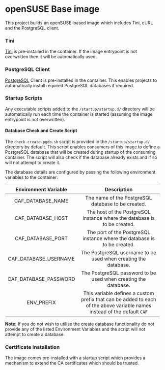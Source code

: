 # openSUSE Base image

This project builds an openSUSE-based image which includes Tini, cURL and the PostgreSQL client.

### Tini
[Tini](https://github.com/krallin/tini) is pre-installed in the container.  If the image entrypoint is not overwritten then it will be automatically used.

### PostgreSQL Client
[PostgreSQL](https://wiki.postgresql.org/wiki/Main_Page) Client is pre-installed in the container. This enables projects to automatically install required PostgreSQL databases if required.

### Startup Scripts
Any executable scripts added to the `/startup/startup.d/` directory will be automatically run each time the container is started (assuming the image entrypoint is not overwritten).

#### Database Check and Create Script
The `check-create-pgdb.sh` script is provided in the `/startup/startup.d/` directory by default. This script enables consumers of this image to define a PostgreSQL database that will be created during startup of the consuming container. The script will also check if the database already exists and if so will not attempt to create it.

The database details are configured by passing the following environment variables to the container:

| **Environment Variable** |                                                       **Description**                                                      |
|:----------------------:|:------------------------------------------------------------------------------------------------------------------------:|
| CAF_DATABASE_NAME      | The name of the PostgreSQL database to be created.                                                                       |
| CAF_DATABASE_HOST      | The host of the PostgreSQL instance where the database is to be created.                                                 |
| CAF_DATABASE_PORT      | The port of the PostgreSQL instance where the database is to be created.                                                 |
| CAF_DATABASE_USERNAME  | The PostgreSQL username to be used when creating the database.                                                           |
| CAF_DATABASE_PASSWORD  | The PostgreSQL password to be used when creating the database.                                                           |
| ENV_PREFIX             | This variable defines a custom prefix that can be added to each of the above variable names instead of the default `CAF` |

**Note:** If you do not wish to utilise the create database functionality do not provide any of the listed Environment Variables and the script will not attempt to create a database.

### Certificate Installation
The image comes pre-installed with a startup script which provides a mechanism to extend the CA certificates which should be trusted.

